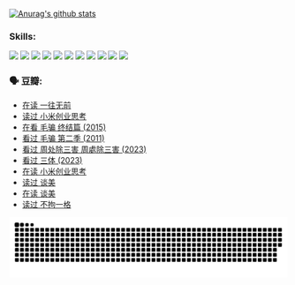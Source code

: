 
[![Anurag's github stats](https://github-readme-stats.vercel.app/api?username=w940853815)](https://github.com/anuraghazra/github-readme-stats)

### Skills:

<code><img height="32" src="https://cdn.jsdelivr.net/npm/simple-icons@v5/icons/python.svg"></code>
<code><img height="32" src="https://cdn.jsdelivr.net/npm/simple-icons@v5/icons/javascript.svg"></code>
<code><img height="32" src="https://cdn.jsdelivr.net/npm/simple-icons@v5/icons/django.svg"></code>
<code><img height="32" src="https://cdn.jsdelivr.net/npm/simple-icons@v5/icons/flask.svg"></code>
<code><img height="32" src="https://cdn.jsdelivr.net/npm/simple-icons@v5/icons/vuetify.svg"></code>
<code><img height="32" src="https://cdn.jsdelivr.net/npm/simple-icons@v5/icons/git.svg"></code>
<code><img height="32" src="https://cdn.jsdelivr.net/npm/simple-icons@v5/icons/docker.svg"></code>
<code><img height="32" src="https://cdn.jsdelivr.net/npm/simple-icons@v5/icons/postgresql.svg"></code>
<code><img height="32" src="https://cdn.jsdelivr.net/npm/simple-icons@v5/icons/elasticsearch.svg"></code>
<code><img height="32" src="https://cdn.jsdelivr.net/npm/simple-icons@v5/icons/macos.svg"></code>
<code><img height="32" src="https://cdn.jsdelivr.net/npm/simple-icons@v5/icons/linux.svg"></code>

### 🗣 豆瓣:

<!-- DOUBAN-ACTIVITIES:START -->
- [在读 一往无前](https://www.douban.com/people/136069238/status/4590507310/?_i=14162445)
- [读过 小米创业思考](https://www.douban.com/people/136069238/status/4590506983/?_i=14162445)
- [在看 毛骗 终结篇‎ (2015)](https://www.douban.com/people/136069238/status/4581971924/?_i=14162445)
- [看过 毛骗 第二季‎ (2011)](https://www.douban.com/people/136069238/status/4581971810/?_i=14162445)
- [看过 周处除三害 周處除三害‎ (2023)](https://www.douban.com/people/136069238/status/4575646701/?_i=14162445)
- [看过 三体‎ (2023)](https://www.douban.com/people/136069238/status/4574263039/?_i=14162445)
- [在读 小米创业思考](https://www.douban.com/people/136069238/status/4572047905/?_i=14162445)
- [读过 谈美](https://www.douban.com/people/136069238/status/4572047629/?_i=14162445)
- [在读 谈美](https://www.douban.com/people/136069238/status/4560861771/?_i=14162445)
- [读过 不拘一格](https://www.douban.com/people/136069238/status/4560861445/?_i=14162445)
<!-- DOUBAN-ACTIVITIES:END -->


![Snake animation](https://raw.githubusercontent.com/w940853815/w940853815/output/github-contribution-grid-snake.svg)

<!--
**w940853815/w940853815** is a ✨ _special_ ✨ repository because its `README.md` (this file) appears on your GitHub profile.

Here are some ideas to get you started:

- 🔭 I’m currently working on ...
- 🌱 I’m currently learning ...
- 👯 I’m looking to collaborate on ...
- 🤔 I’m looking for help with ...
- 💬 Ask me about ...
- 📫 How to reach me: ...
- 😄 Pronouns: ...
- ⚡ Fun fact: ...
-->
